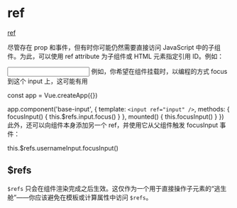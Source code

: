 <!--
 * @Author: tangdaoyong
 * @Date: 2021-06-27 17:03:31
 * @LastEditors: tangdaoyong
 * @LastEditTime: 2021-06-27 17:04:30
 * @Description: ref
-->
# ref

[ref](https://v3.cn.vuejs.org/guide/component-template-refs.html)

尽管存在 prop 和事件，但有时你可能仍然需要直接访问 JavaScript 中的子组件。为此，可以使用 ref attribute 为子组件或 HTML 元素指定引用 ID。例如：

<input ref="input" />
例如，你希望在组件挂载时，以编程的方式 focus 到这个 input 上，这可能有用

const app = Vue.createApp({})

app.component('base-input', {
  template: `
    <input ref="input" />
  `,
  methods: {
    focusInput() {
      this.$refs.input.focus()
    }
  },
  mounted() {
    this.focusInput()
  }
})
此外，还可以向组件本身添加另一个 ref，并使用它从父组件触发 focusInput 事件：

<base-input ref="usernameInput"></base-input>
this.$refs.usernameInput.focusInput()

## $refs

`$refs` 只会在组件渲染完成之后生效。这仅作为一个用于直接操作子元素的“逃生舱”——你应该避免在模板或计算属性中访问 `$refs`。